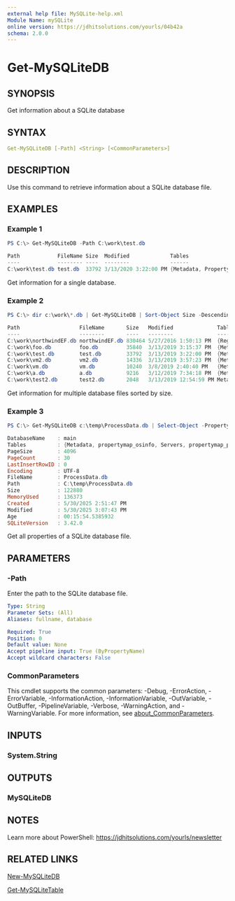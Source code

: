 ```yaml
---
external help file: MySQLite-help.xml
Module Name: mySQLite
online version: https://jdhitsolutions.com/yourls/04b42a
schema: 2.0.0
---
```


# Get-MySQLiteDB

## SYNOPSIS

Get information about a SQLite database

## SYNTAX

```yaml
Get-MySQLiteDB [-Path] <String> [<CommonParameters>]
```

## DESCRIPTION

Use this command to retrieve information about a SQLite database file.

## EXAMPLES

### Example 1

```powershell
PS C:\> Get-MySQLiteDB -Path C:\work\test.db

Path            FileName Size  Modified             Tables
----            -------- ----  --------             ------
C:\work\test.db test.db  33792 3/13/2020 3:22:00 PM {Metadata, PropertyMap, Domain, Data...}
```

Get information for a single database.

### Example 2

```powershell
PS C:\> dir c:\work\*.db | Get-MySQLiteDB | Sort-Object Size -Descending

Path                   FileName       Size   Modified              Tables
----                   --------       ----   --------              ------
C:\work\northwindEF.db northwindEF.db 830464 5/27/2016 1:50:13 PM  {Regions, PreviousEmployees,...}
C:\work\foo.db         foo.db         35840  3/13/2019 3:15:37 PM  {Metadata, PropertyMap, proc...}
C:\work\test.db        test.db        33792  3/13/2019 3:22:00 PM  {Metadata, PropertyMap, Doma...}
C:\work\vm2.db         vm2.db         14336  3/13/2019 3:57:23 PM  {Metadata, PropertyMap, virt...}
C:\work\vm.db          vm.db          10240  3/8/2019 2:40:40 PM   {Metadata, PropertyMap, virt...}
C:\work\a.db           a.db           9216   3/12/2019 7:34:18 PM  {Metadata, propertymap_mySer...}
C:\work\test2.db       test2.db       2048   3/13/2019 12:54:59 PM Metadata
```

Get information for multiple database files sorted by size.

### Example 3

```powershell
PS C:\> Get-MySQLiteDB c:\temp\ProcessData.db | Select-Object -Property *

DatabaseName    : main
Tables          : {Metadata, propertymap_osinfo, Servers, propertymap_processinfo…}
PageSize        : 4096
PageCount       : 30
LastInsertRowID : 0
Encoding        : UTF-8
FileName        : ProcessData.db
Path            : C:\temp\ProcessData.db
Size            : 122880
MemoryUsed      : 136373
Created         : 5/30/2025 2:51:47 PM
Modified        : 5/30/2025 3:07:43 PM
Age             : 00:15:54.5385932
SQLiteVersion   : 3.42.0
```

Get all properties of a SQLite database file.

## PARAMETERS

### -Path

Enter the path to the SQLite database file.

```yaml
Type: String
Parameter Sets: (All)
Aliases: fullname, database

Required: True
Position: 0
Default value: None
Accept pipeline input: True (ByPropertyName)
Accept wildcard characters: False
```

### CommonParameters

This cmdlet supports the common parameters: -Debug, -ErrorAction, -ErrorVariable, -InformationAction, -InformationVariable, -OutVariable, -OutBuffer, -PipelineVariable, -Verbose, -WarningAction, and -WarningVariable. For more information, see [about_CommonParameters](http://go.microsoft.com/fwlink/?LinkID=113216).

## INPUTS

### System.String

## OUTPUTS

### MySQLiteDB

## NOTES

Learn more about PowerShell: https://jdhitsolutions.com/yourls/newsletter

## RELATED LINKS

[New-MySQLiteDB](New-MySQLiteDB.md)

[Get-MySQLiteTable](Get-MySQLiteTable.md)
